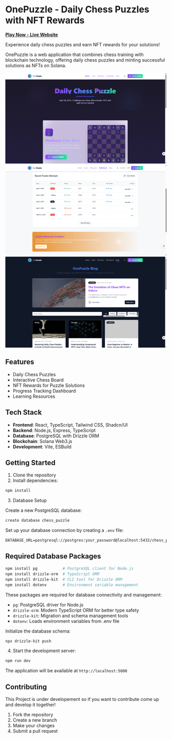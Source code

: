 # OnePuzzle - Daily Chess Puzzles with NFT Rewards
**[Play Now - Live Website](https://onepuzzle-kiif.onrender.com/)**

Experience daily chess puzzles and earn NFT rewards for your solutions!

OnePuzzle is a web application that combines chess training with blockchain technology, offering daily chess puzzles and minting successful solutions as NFTs on Solana.

![Home Page](https://github.com/aniketsahu115/OnePuzzle/blob/main/attached_assets/home%20page.png)
![Dashboard](https://github.com/aniketsahu115/OnePuzzle/blob/main/attached_assets/OnePuzzle%20Dashboard.png)
![Blog Section](https://github.com/aniketsahu115/OnePuzzle/blob/main/attached_assets/OnePuzzle%20Blog.png)



## Features

- Daily Chess Puzzles
- Interactive Chess Board
- NFT Rewards for Puzzle Solutions
- Progress Tracking Dashboard
- Learning Resources

## Tech Stack

- **Frontend**: React, TypeScript, Tailwind CSS, Shadcn/UI
- **Backend**: Node.js, Express, TypeScript
- **Database**: PostgreSQL with Drizzle ORM
- **Blockchain**: Solana Web3.js
- **Development**: Vite, ESBuild

## Getting Started

1. Clone the repository
2. Install dependencies:
```bash
npm install
```

3. Database Setup

Create a new PostgreSQL database:
```bash
create database chess_puzzle
```
Set up your database connection by creating a `.env` file:
```
DATABASE_URL=postgresql://postgres:your_password@localhost:5432/chess_puzzle
```
## Required Database Packages

```bash
npm install pg           # PostgreSQL client for Node.js
npm install drizzle-orm  # TypeScript ORM
npm install drizzle-kit  # CLI tool for Drizzle ORM
npm install dotenv       # Environment variable management
```

These packages are required for database connectivity and management:
- `pg`: PostgreSQL driver for Node.js
- `drizzle-orm`: Modern TypeScript ORM for better type safety
- `drizzle-kit`: Migration and schema management tools
- `dotenv`: Loads environment variables from .env file

Initialize the database schema:
```bash
npx drizzle-kit push
```

4. Start the development server:
```bash
npm run dev
```

The application will be available at `http://localhost:5000`


## Contributing
This Project is under developement so if you want to contribute come up and develop it together!
1. Fork the repository
2. Create a new branch
3. Make your changes
4. Submit a pull request
